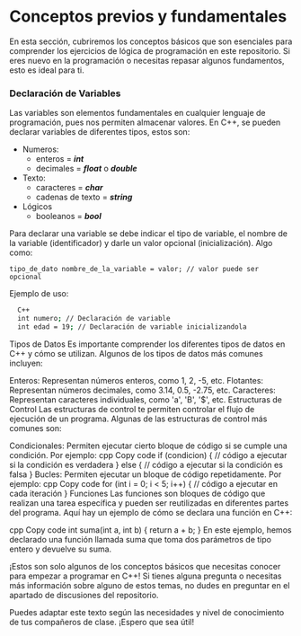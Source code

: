 # Conceptos previos y fundamentales

En esta sección, cubriremos los conceptos básicos que son esenciales para comprender los ejercicios de lógica de programación en este repositorio. Si eres nuevo en la programación o necesitas repasar algunos fundamentos, esto es ideal para ti.

### Declaración de Variables
Las variables son elementos fundamentales en cualquier lenguaje de programación, pues nos permiten almacenar valores. En C++, se pueden declarar variables de diferentes tipos, estos son:
- Numeros:
  + enteros = **_int_**
  + decimales = **_float_** o **_double_**
- Texto:
  + caracteres = **_char_**
  + cadenas de texto = **_string_**
- Lógicos
  + booleanos = **_bool_**

Para declarar una variable se debe indicar el tipo de variable, el nombre de la variable (identificador) y darle un valor opcional (inicialización).
Algo como: 

`tipo_de_dato nombre_de_la_variable = valor; // valor puede ser opcional`

Ejemplo de uso:
```bash
  C++
  int numero; // Declaración de variable
  int edad = 19; // Declaración de variable inicializandola
```


Tipos de Datos
Es importante comprender los diferentes tipos de datos en C++ y cómo se utilizan. Algunos de los tipos de datos más comunes incluyen:

Enteros: Representan números enteros, como 1, 2, -5, etc.
Flotantes: Representan números decimales, como 3.14, 0.5, -2.75, etc.
Caracteres: Representan caracteres individuales, como 'a', 'B', '$', etc.
Estructuras de Control
Las estructuras de control te permiten controlar el flujo de ejecución de un programa. Algunas de las estructuras de control más comunes son:

Condicionales: Permiten ejecutar cierto bloque de código si se cumple una condición. Por ejemplo:
cpp
Copy code
if (condicion) {
    // código a ejecutar si la condición es verdadera
} else {
    // código a ejecutar si la condición es falsa
}
Bucles: Permiten ejecutar un bloque de código repetidamente. Por ejemplo:
cpp
Copy code
for (int i = 0; i < 5; i++) {
    // código a ejecutar en cada iteración
}
Funciones
Las funciones son bloques de código que realizan una tarea específica y pueden ser reutilizadas en diferentes partes del programa. Aquí hay un ejemplo de cómo se declara una función en C++:

cpp
Copy code
int suma(int a, int b) {
    return a + b;
}
En este ejemplo, hemos declarado una función llamada suma que toma dos parámetros de tipo entero y devuelve su suma.

¡Estos son solo algunos de los conceptos básicos que necesitas conocer para empezar a programar en C++! Si tienes alguna pregunta o necesitas más información sobre alguno de estos temas, no dudes en preguntar en el apartado de discusiones del repositorio.

Puedes adaptar este texto según las necesidades y nivel de conocimiento de tus compañeros de clase. ¡Espero que sea útil!






